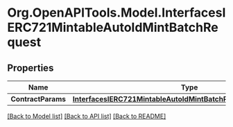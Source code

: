 # Org.OpenAPITools.Model.InterfacesIERC721MintableAutoIdMintBatchRequest

## Properties

Name | Type | Description | Notes
------------ | ------------- | ------------- | -------------
**ContractParams** | [**InterfacesIERC721MintableAutoIdMintBatchRequestContractParams**](InterfacesIERC721MintableAutoIdMintBatchRequestContractParams.md) |  | 

[[Back to Model list]](../README.md#documentation-for-models) [[Back to API list]](../README.md#documentation-for-api-endpoints) [[Back to README]](../README.md)

